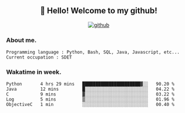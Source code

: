 <h2 align="center">👋 Hello! Welcome to my github! </h2>
<p align="center">
  <a href="https://github.com/usergwen"><img src="https://img.shields.io/badge/GitHub-24292e" alt="github"></a>
</p>

### About me.

```Plain Text
Programming language : Python, Bash, SQL, Java, Javascript, etc...
Current occupation : SDET
```
### Wakatime in week.

<!--START_SECTION:waka-->

```text
Python       4 hrs 29 mins   ██████████████████████▓░░   90.20 %
Java         12 mins         █░░░░░░░░░░░░░░░░░░░░░░░░   04.22 %
C            9 mins          ▓░░░░░░░░░░░░░░░░░░░░░░░░   03.22 %
Log          5 mins          ▒░░░░░░░░░░░░░░░░░░░░░░░░   01.96 %
ObjectiveC   1 min           ░░░░░░░░░░░░░░░░░░░░░░░░░   00.40 %
```

<!--END_SECTION:waka-->
